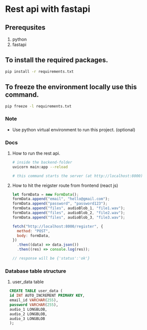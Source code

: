 # Rest api with fastapi

## Prerequsites

1. python
2. fastapi

## To install the required packages.

```bash
pip install -r requirements.txt
```

## To freeze the environment locally use this command.

```bash
pip freeze -l requirements.txt
```

### Note

- Use python virtual environment to run this project. (optional)

### Docs

1. How to run the rest api.

   ```bash
   # inside the backend-folder
   uvicorn main:app --reload

   # this command starts the server (at http://localhost:8000)
   ```

2. How to hit the reigster route from frontend (react js)

   ```js
   let formData = new FormData();
   formData.append("email", "hello@gmail.com");
   formData.append("password", "password123");
   formData.append("files", audioBlob_1, "file1.wav");
   formData.append("files", audioBlob_2, "file2.wav");
   formData.append("files", audioBlob_3, "file3.wav");

   fetch("http://localhost:8000/register", {
     method: "POST",
     body: formData,
   })
     .then((data) => data.json())
     .then((res) => console.log(res));

   // response will be {'status':'ok'}
   ```

### Database table structure

1. user_data table

```sql
  CREATE TABLE user_data (
  id INT AUTO_INCREMENT PRIMARY KEY,
  email_id VARCHAR(255),
  password VARCHAR(255),
  audio_1 LONGBLOB,
  audio_2 LONGBLOB,
  audio_3 LONGBLOB
  );
```
